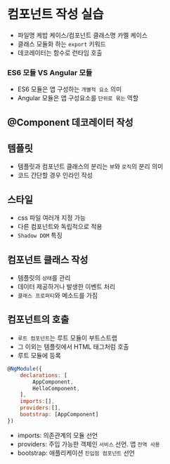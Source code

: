 # 컴포넌트 작성 실습

- 파일명 케밥 케이스/컴포넌트 클래스명 카멜 케이스
- 클래스 모듈화 하는 `export` 키워드
- 데코레이터는 함수로 런타임 호출

### ES6 모듈 VS Angular 모듈

- ES6 모듈은 앱 구성하는 `개별적 요소` 의미
- Angular 모듈은 앱 구성요소를 `단위로 묶는` 역할

## @Component 데코레이터 작성

## 템플릿

- 템플릿과 컴포넌트 클래스의 분리는 `뷰`와 `로직`의 분리 의미
- 코드 간단할 경우 인라인 작성

## 스타일

- css 파일 여러개 지정 가능
- 다른 컴포넌트와 독립적으로 적용
- `Shadow DOM` 특징

## 컴포넌트 클래스 작성

- 템플릿의 `상태`를 관리
- 데이터 제공하거나 발생한 이벤트 처리
- `클래스 프로퍼티`와 메소드를 가짐

## 컴포넌트의 호출

- `루트 컴포넌트`는 루트 모듈이 부트스트랩
- 그 이외는 템플릿에서 HTML 태그처럼 호출
- 루트 모듈에 등록

```javascript
@NgModule({
    declarations: [
        AppComponent,
        HelloComponent,
    ],
    imports:[],
    providers:[],
    bootstrap: [AppComponent]
})
```

- imports: 의존관계의 모듈 선언
- providers: 주입 가능한 객체인 `서비스` 선언. 앱 `전역 사용`
- bootstrap: 애플리케이션 `진입점 컴포넌트` 선언
